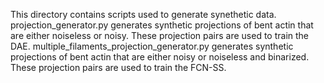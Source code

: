 This directory contains scripts used to generate synethetic data. projection_generator.py generates synthetic projections of bent actin that are either noiseless or noisy. These projection pairs are used to train the DAE. multiple_filaments_projection_generator.py generates synthetic projections of bent actin that are either noisy or noiseless and binarized. These projection pairs are used to train the FCN-SS.
